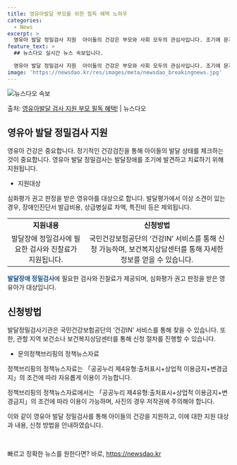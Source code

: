 ```yaml
---
title: 영유아발달 부모를 위한 필독 혜택 노하우
categories:
  - News
excerpt: >
  영유아 발달 정밀검사 지원  아이들의 건강은 부모와 사회 모두의 관심사입니다. 조기에 문제를 발견하고 치료하…
feature_text: >
  ## 뉴스다오 실시간 뉴스 속보입니다.

  영유아 발달 정밀검사 지원  아이들의 건강은 부모와 사회 모두의 관심사입니다. 조기에 문제를 발견하고 치료하…
image: 'https://newsdao.kr/res/images/meta/newsdao_breakingnews.jpg'
---
```


![뉴스다오 속보](https://newsdao.kr/res/images/meta/newsdao_breakingnews.jpg)

<p>출처: <a href="https://newsdao.kr/4565" rel="dofollow">영유아발달 검사 지원 부모 필독 혜택!</a> | 뉴스다오</p>

<h2 data-ke-size="size26">영유아 발달 정밀검사 지원</h2>

영유아 건강은 중요합니다. 정기적인 건강검진을 통해 아이들의 발달 상태를 체크하는 것이 중요합니다. 영유아 발달 정밀검사는 발달장애를 조기에 발견하고 치료하기 위해 지원됩니다.

<ul>
  <li>지원대상</li>
</ul>
<p data-ke-size="size16">심화평가 권고 판정을 받은 영유아를 대상으로 합니다. 발달평가에서 이상 소견이 있는 경우, 장애인진단서 발급비용, 상급병실료 차액, 특진비 등은 제외됩니다.</p>

<table>
  <tr>
    <td style="text-align: center; height: 17px;"><b>지원내용</b></td>
    <td style="text-align: center; height: 17px;"><b>신청방법</b></td>
  </tr>
  <tr>
    <td style="text-align: center; height: 17px;">발달장애 정밀검사에 필요한 검사와 진찰료가 지원됩니다.</td>
    <td style="text-align: center; height: 17px;">국민건강보험공단의 ‘건강IN’ 서비스를 통해 신청 가능하며, 보건복지상담센터를 통해 자세한 정보를 얻을 수 있습니다.</td>
  </tr>
</table>

<b><span style="color: #1a5490;">발달장애 정밀검사</span></b>에 필요한 검사와 진찰료가 제공되며, 심화평가 권고 판정을 받은 영유아가 대상입니다.

<h2 data-ke-size="size26">신청방법</h2>

<p data-ke-size="size16">발달정밀검사기관은 국민건강보험공단의 ‘건강IN’ 서비스를 통해 찾을 수 있습니다. 또한, 관할 지역 보건소나 보건복지상담센터를 통해 신청 절차를 진행할 수 있습니다.</p>

<ul>
  <li>문의정책브리핑의 정책뉴스자료</li>
</ul>
<p data-ke-size="size16">정책브리핑의 정책뉴스자료는 「공공누리 제4유형:출처표시+상업적 이용금지+변경금지」의 조건에 따라 자유롭게 이용이 가능합니다.</p>

정책브리핑의 정책뉴스자료에서는 「공공누리 제4유형:출처표시+상업적 이용금지+변경금지」의 조건에 따라 이용이 가능하며, 사진의 경우 저작권에 주의해야 합니다.

이와 같이 영유아 발달 정밀검사를 통해 아이들의 건강을 지원하고, 이에 대한 지원 대상과 내용, 신청 방법을 안내하였습니다.<p data-ke-size="size16">&nbsp;</p> 

빠르고 정확한 뉴스를 원한다면? 바로, <a href="https://newsdao.kr" rel="dofollow">https://newsdao.kr</a>


    
